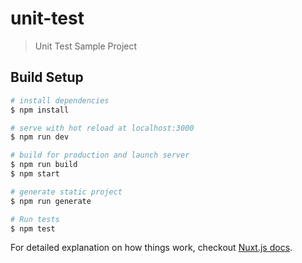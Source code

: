 # unit-test

> Unit Test Sample Project

## Build Setup

``` bash
# install dependencies
$ npm install

# serve with hot reload at localhost:3000
$ npm run dev

# build for production and launch server
$ npm run build
$ npm start

# generate static project
$ npm run generate

# Run tests
$ npm test
```

For detailed explanation on how things work, checkout [Nuxt.js docs](https://nuxtjs.org).
